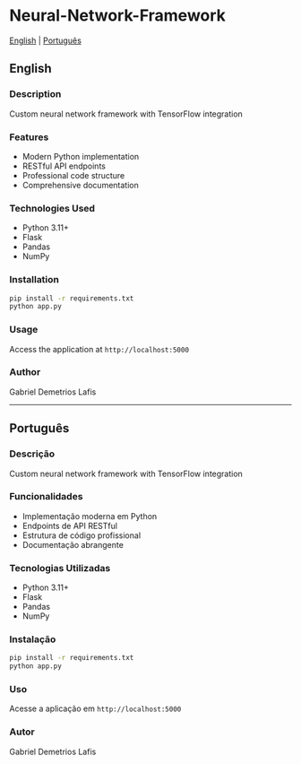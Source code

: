# Neural-Network-Framework

[English](#english) | [Português](#português)

## English

### Description
Custom neural network framework with TensorFlow integration

### Features
- Modern Python implementation
- RESTful API endpoints
- Professional code structure
- Comprehensive documentation

### Technologies Used
- Python 3.11+
- Flask
- Pandas
- NumPy

### Installation
```bash
pip install -r requirements.txt
python app.py
```

### Usage
Access the application at `http://localhost:5000`

### Author
Gabriel Demetrios Lafis

---

## Português

### Descrição
Custom neural network framework with TensorFlow integration

### Funcionalidades
- Implementação moderna em Python
- Endpoints de API RESTful
- Estrutura de código profissional
- Documentação abrangente

### Tecnologias Utilizadas
- Python 3.11+
- Flask
- Pandas
- NumPy

### Instalação
```bash
pip install -r requirements.txt
python app.py
```

### Uso
Acesse a aplicação em `http://localhost:5000`

### Autor
Gabriel Demetrios Lafis
